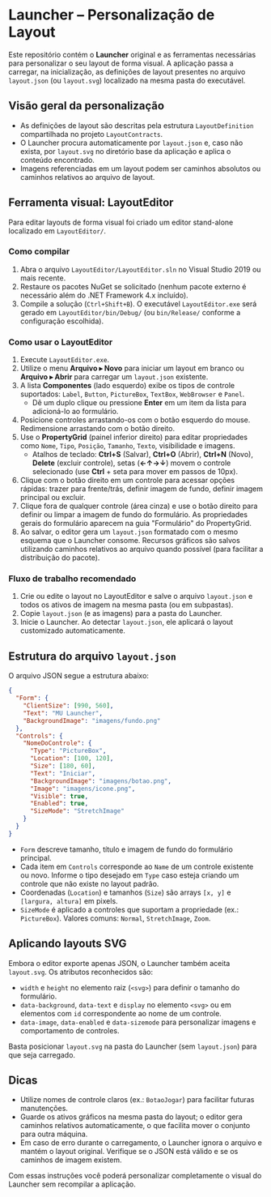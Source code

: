 # Launcher – Personalização de Layout

Este repositório contém o **Launcher** original e as ferramentas necessárias para personalizar o seu layout de forma visual. A aplicação passa a carregar, na inicialização, as definições de layout presentes no arquivo `layout.json` (ou `layout.svg`) localizado na mesma pasta do executável.

## Visão geral da personalização
- As definições de layout são descritas pela estrutura `LayoutDefinition` compartilhada no projeto `LayoutContracts`.
- O Launcher procura automaticamente por `layout.json` e, caso não exista, por `layout.svg` no diretório base da aplicação e aplica o conteúdo encontrado.
- Imagens referenciadas em um layout podem ser caminhos absolutos ou caminhos relativos ao arquivo de layout.

## Ferramenta visual: LayoutEditor
Para editar layouts de forma visual foi criado um editor stand-alone localizado em `LayoutEditor/`.

### Como compilar
1. Abra o arquivo `LayoutEditor/LayoutEditor.sln` no Visual Studio 2019 ou mais recente.
2. Restaure os pacotes NuGet se solicitado (nenhum pacote externo é necessário além do .NET Framework 4.x incluído).
3. Compile a solução (`Ctrl+Shift+B`). O executável `LayoutEditor.exe` será gerado em `LayoutEditor/bin/Debug/` (ou `bin/Release/` conforme a configuração escolhida).

### Como usar o LayoutEditor
1. Execute `LayoutEditor.exe`.
2. Utilize o menu **Arquivo ▸ Novo** para iniciar um layout em branco ou **Arquivo ▸ Abrir** para carregar um `layout.json` existente.
3. A lista **Componentes** (lado esquerdo) exibe os tipos de controle suportados: `Label`, `Button`, `PictureBox`, `TextBox`, `WebBrowser` e `Panel`.
   - Dê um duplo clique ou pressione **Enter** em um item da lista para adicioná-lo ao formulário.
4. Posicione controles arrastando-os com o botão esquerdo do mouse. Redimensione arrastando com o botão direito.
5. Use o **PropertyGrid** (painel inferior direito) para editar propriedades como `Nome`, `Tipo`, `Posição`, `Tamanho`, `Texto`, visibilidade e imagens.
   - Atalhos de teclado: **Ctrl+S** (Salvar), **Ctrl+O** (Abrir), **Ctrl+N** (Novo), **Delete** (excluir controle), setas (**←↑→↓**) movem o controle selecionado (use **Ctrl** + seta para mover em passos de 10px).
6. Clique com o botão direito em um controle para acessar opções rápidas: trazer para frente/trás, definir imagem de fundo, definir imagem principal ou excluir.
7. Clique fora de qualquer controle (área cinza) e use o botão direito para definir ou limpar a imagem de fundo do formulário. As propriedades gerais do formulário aparecem na guia "Formulário" do PropertyGrid.
8. Ao salvar, o editor gera um `layout.json` formatado com o mesmo esquema que o Launcher consome. Recursos gráficos são salvos utilizando caminhos relativos ao arquivo quando possível (para facilitar a distribuição do pacote).

### Fluxo de trabalho recomendado
1. Crie ou edite o layout no LayoutEditor e salve o arquivo `layout.json` e todos os ativos de imagem na mesma pasta (ou em subpastas).
2. Copie `layout.json` (e as imagens) para a pasta do Launcher.
3. Inicie o Launcher. Ao detectar `layout.json`, ele aplicará o layout customizado automaticamente.

## Estrutura do arquivo `layout.json`
O arquivo JSON segue a estrutura abaixo:

```json
{
  "Form": {
    "ClientSize": [990, 560],
    "Text": "MU Launcher",
    "BackgroundImage": "imagens/fundo.png"
  },
  "Controls": {
    "NomeDoControle": {
      "Type": "PictureBox",
      "Location": [100, 120],
      "Size": [180, 60],
      "Text": "Iniciar",
      "BackgroundImage": "imagens/botao.png",
      "Image": "imagens/icone.png",
      "Visible": true,
      "Enabled": true,
      "SizeMode": "StretchImage"
    }
  }
}
```

- `Form` descreve tamanho, título e imagem de fundo do formulário principal.
- Cada item em `Controls` corresponde ao `Name` de um controle existente ou novo. Informe o tipo desejado em `Type` caso esteja criando um controle que não existe no layout padrão.
- Coordenadas (`Location`) e tamanhos (`Size`) são arrays `[x, y]` e `[largura, altura]` em pixels.
- `SizeMode` é aplicado a controles que suportam a propriedade (ex.: `PictureBox`). Valores comuns: `Normal`, `StretchImage`, `Zoom`.

## Aplicando layouts SVG
Embora o editor exporte apenas JSON, o Launcher também aceita `layout.svg`. Os atributos reconhecidos são:
- `width` e `height` no elemento raiz (`<svg>`) para definir o tamanho do formulário.
- `data-background`, `data-text` e `display` no elemento `<svg>` ou em elementos com `id` correspondente ao nome de um controle.
- `data-image`, `data-enabled` e `data-sizemode` para personalizar imagens e comportamento de controles.

Basta posicionar `layout.svg` na pasta do Launcher (sem `layout.json`) para que seja carregado.

## Dicas
- Utilize nomes de controle claros (ex.: `BotaoJogar`) para facilitar futuras manutenções.
- Guarde os ativos gráficos na mesma pasta do layout; o editor gera caminhos relativos automaticamente, o que facilita mover o conjunto para outra máquina.
- Em caso de erro durante o carregamento, o Launcher ignora o arquivo e mantém o layout original. Verifique se o JSON está válido e se os caminhos de imagem existem.

Com essas instruções você poderá personalizar completamente o visual do Launcher sem recompilar a aplicação.
